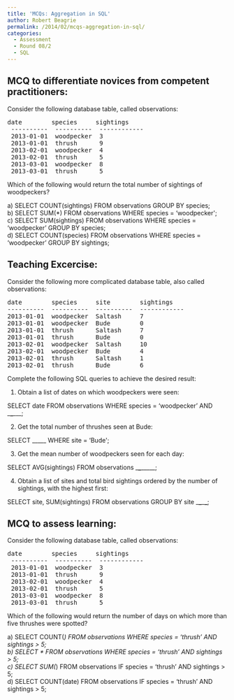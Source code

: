 ```yaml
---
title: 'MCQs: Aggregation in SQL'
author: Robert Beagrie
permalink: /2014/02/mcqs-aggregation-in-sql/
categories:
  - Assessment
  - Round 08/2
  - SQL
---
```

## MCQ to differentiate novices from competent practitioners:

Consider the following database table, called observations:

<pre>date        species     sightings
 ----------  ----------  ------------
 2013-01-01  woodpecker  3
 2013-01-01  thrush      9
 2013-02-01  woodpecker  4
 2013-02-01  thrush      5
 2013-03-01  woodpecker  8
 2013-03-01  thrush      5</pre>

Which of the following would return the total number of sightings of woodpeckers?

a) SELECT COUNT(sightings) FROM observations GROUP BY species;  
b) SELECT SUM(*) FROM observations WHERE species = &#8216;woodpecker';  
c) SELECT SUM(sightings) FROM observations WHERE species = &#8216;woodpecker&#8217; GROUP BY species;  
d) SELECT COUNT(species) FROM observations WHERE species = &#8216;woodpecker&#8217; GROUP BY sightings;

## Teaching Excercise:

Consider the following more complicated database table, also called observations:

<pre>date        species     site        sightings
----------  ----------  ----------  ------------
2013-01-01  woodpecker  Saltash     7           
2013-01-01  woodpecker  Bude        0           
2013-01-01  thrush      Saltash     7           
2013-01-01  thrush      Bude        0           
2013-02-01  woodpecker  Saltash     10          
2013-02-01  woodpecker  Bude        4           
2013-02-01  thrush      Saltash     1           
2013-02-01  thrush      Bude        6</pre>

Complete the following SQL queries to achieve the desired result:

1) Obtain a list of dates on which woodpeckers were seen:

SELECT date FROM observations WHERE species = &#8216;woodpecker&#8217; AND \___\___\___;

2) Get the total number of thrushes seen at Bude:

SELECT \_____ WHERE site = &#8216;Bude';

3) Get the mean number of woodpeckers seen for each day:

SELECT AVG(sightings) FROM observations \___\___\_____;

4) Obtain a list of sites and total bird sightings ordered by the number of sightings, with the highest first:

SELECT site, SUM(sightings) FROM observations GROUP BY site \___\___\___\___;

## MCQ to assess learning:

Consider the following database table, called observations:

<pre>date        species     sightings
 ----------  ----------  ------------
 2013-01-01  woodpecker  3
 2013-01-01  thrush      9
 2013-02-01  woodpecker  4
 2013-02-01  thrush      5
 2013-03-01  woodpecker  8
 2013-03-01  thrush      5</pre>

Which of the following would return the number of days on which more than five thrushes were spotted?

a) SELECT COUNT(*) FROM observations WHERE species = &#8216;thrush&#8217; AND sightings > 5;  
b) SELECT * FROM observations WHERE species = &#8216;thrush&#8217; AND sightings > 5;  
c) SELECT SUM(*) FROM observations IF species = &#8216;thrush&#8217; AND sightings > 5;  
d) SELECT COUNT(date) FROM observations IF species = &#8216;thrush&#8217; AND sightings > 5;

